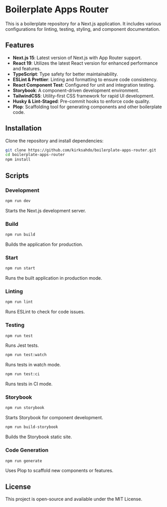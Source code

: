 # Boilerplate Apps Router

This is a boilerplate repository for a Next.js application. It includes various configurations for linting, testing, styling, and component documentation.

## Features

- **Next.js 15**: Latest version of Next.js with App Router support.
- **React 19**: Utilizes the latest React version for enhanced performance and features.
- **TypeScript**: Type safety for better maintainability.
- **ESLint & Prettier**: Linting and formatting to ensure code consistency.
- **React Component Test**: Configured for unit and integration testing.
- **Storybook**: A component-driven development environment.
- **TailwindCSS**: Utility-first CSS framework for rapid UI development.
- **Husky & Lint-Staged**: Pre-commit hooks to enforce code quality.
- **Plop**: Scaffolding tool for generating components and other boilerplate code.

## Installation

Clone the repository and install dependencies:

```sh
git clone https://github.com/kirksahdo/boilerplate-apps-router.git
cd boilerplate-apps-router
npm install
```

## Scripts

### Development

```sh
npm run dev
```

Starts the Next.js development server.

### Build

```sh
npm run build
```

Builds the application for production.

### Start

```sh
npm run start
```

Runs the built application in production mode.

### Linting

```sh
npm run lint
```

Runs ESLint to check for code issues.

### Testing

```sh
npm run test
```

Runs Jest tests.

```sh
npm run test:watch
```

Runs tests in watch mode.

```sh
npm run test:ci
```

Runs tests in CI mode.

### Storybook

```sh
npm run storybook
```

Starts Storybook for component development.

```sh
npm run build-storybook
```

Builds the Storybook static site.

### Code Generation

```sh
npm run generate
```

Uses Plop to scaffold new components or features.

## License

This project is open-source and available under the MIT License.
